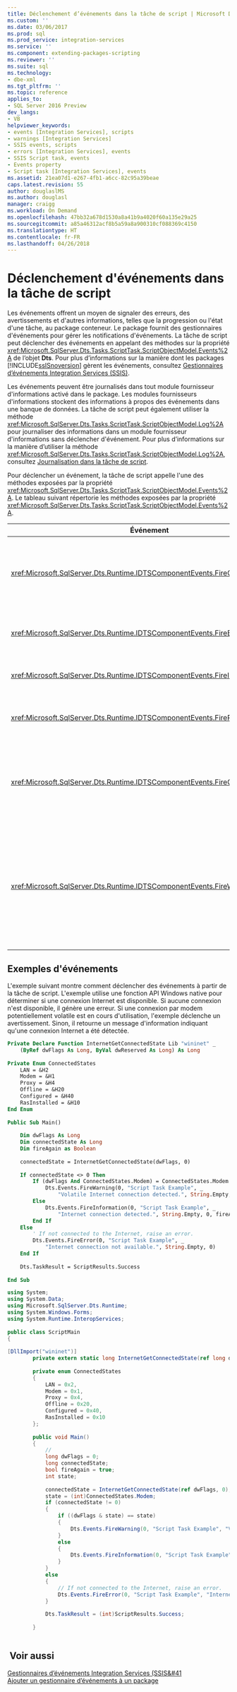 ```yaml
---
title: Déclenchement d’événements dans la tâche de script | Microsoft Docs
ms.custom: ''
ms.date: 03/06/2017
ms.prod: sql
ms.prod_service: integration-services
ms.service: ''
ms.component: extending-packages-scripting
ms.reviewer: ''
ms.suite: sql
ms.technology:
- dbe-xml
ms.tgt_pltfrm: ''
ms.topic: reference
applies_to:
- SQL Server 2016 Preview
dev_langs:
- VB
helpviewer_keywords:
- events [Integration Services], scripts
- warnings [Integration Services]
- SSIS events, scripts
- errors [Integration Services], events
- SSIS Script task, events
- Events property
- Script task [Integration Services], events
ms.assetid: 21ea07d1-e267-4fb1-a6cc-82c95a39beae
caps.latest.revision: 55
author: douglaslMS
ms.author: douglasl
manager: craigg
ms.workload: On Demand
ms.openlocfilehash: 47bb32a678d1530a8a41b9a4020f60a135e29a25
ms.sourcegitcommit: a85a46312acf8b5a59a8a900310cf088369c4150
ms.translationtype: HT
ms.contentlocale: fr-FR
ms.lasthandoff: 04/26/2018
---
```

# <a name="raising-events-in-the-script-task"></a>Déclenchement d'événements dans la tâche de script
  Les événements offrent un moyen de signaler des erreurs, des avertissements et d'autres informations, telles que la progression ou l'état d'une tâche, au package conteneur. Le package fournit des gestionnaires d'événements pour gérer les notifications d'événements. La tâche de script peut déclencher des événements en appelant des méthodes sur la propriété <xref:Microsoft.SqlServer.Dts.Tasks.ScriptTask.ScriptObjectModel.Events%2A> de l’objet **Dts**. Pour plus d’informations sur la manière dont les packages [!INCLUDE[ssISnoversion](../../../includes/ssisnoversion-md.md)] gèrent les événements, consultez [Gestionnaires d’événements Integration Services &#40;SSIS&#41;](../../../integration-services/integration-services-ssis-event-handlers.md).  
  
 Les événements peuvent être journalisés dans tout module fournisseur d'informations activé dans le package. Les modules fournisseurs d'informations stockent des informations à propos des événements dans une banque de données. La tâche de script peut également utiliser la méthode <xref:Microsoft.SqlServer.Dts.Tasks.ScriptTask.ScriptObjectModel.Log%2A> pour journaliser des informations dans un module fournisseur d'informations sans déclencher d'événement. Pour plus d’informations sur la manière d’utiliser la méthode <xref:Microsoft.SqlServer.Dts.Tasks.ScriptTask.ScriptObjectModel.Log%2A>, consultez [Journalisation dans la tâche de script](../../../integration-services/extending-packages-scripting/task/logging-in-the-script-task.md).  
  
 Pour déclencher un événement, la tâche de script appelle l'une des méthodes exposées par la propriété <xref:Microsoft.SqlServer.Dts.Tasks.ScriptTask.ScriptObjectModel.Events%2A>. Le tableau suivant répertorie les méthodes exposées par la propriété <xref:Microsoft.SqlServer.Dts.Tasks.ScriptTask.ScriptObjectModel.Events%2A>.  
  
|Événement|Description|  
|-----------|-----------------|  
|<xref:Microsoft.SqlServer.Dts.Runtime.IDTSComponentEvents.FireCustomEvent%2A>|Déclenche un événement personnalisé défini par l'utilisateur dans le package.|  
|<xref:Microsoft.SqlServer.Dts.Runtime.IDTSComponentEvents.FireError%2A>|Informe le package d'une condition d'erreur.|  
|<xref:Microsoft.SqlServer.Dts.Runtime.IDTSComponentEvents.FireInformation%2A>|Fournit des informations à l'utilisateur.|  
|<xref:Microsoft.SqlServer.Dts.Runtime.IDTSComponentEvents.FireProgress%2A>|Informe le package de la progression de la tâche.|  
|<xref:Microsoft.SqlServer.Dts.Runtime.IDTSComponentEvents.FireQueryCancel%2A>|Retourne une valeur qui indique si le package nécessite l'arrêt prématuré de la tâche.|  
|<xref:Microsoft.SqlServer.Dts.Runtime.IDTSComponentEvents.FireWarning%2A>|Informe le package que la tâche est dans un état qui garantit la notification de l'utilisateur, mais qui n'est pas une condition d'erreur.|  
  
## <a name="events-example"></a>Exemples d'événements  
 L'exemple suivant montre comment déclencher des événements à partir de la tâche de script. L'exemple utilise une fonction API Windows native pour déterminer si une connexion Internet est disponible. Si aucune connexion n'est disponible, il génère une erreur. Si une connexion par modem potentiellement volatile est en cours d'utilisation, l'exemple déclenche un avertissement. Sinon, il retourne un message d'information indiquant qu'une connexion Internet a été détectée.  
  
```vb  
Private Declare Function InternetGetConnectedState Lib "wininet" _  
    (ByRef dwFlags As Long, ByVal dwReserved As Long) As Long  
  
Private Enum ConnectedStates  
    LAN = &H2  
    Modem = &H1  
    Proxy = &H4  
    Offline = &H20  
    Configured = &H40  
    RasInstalled = &H10  
End Enum  
  
Public Sub Main()  
  
    Dim dwFlags As Long  
    Dim connectedState As Long  
    Dim fireAgain as Boolean  
  
    connectedState = InternetGetConnectedState(dwFlags, 0)  
  
    If connectedState <> 0 Then  
        If (dwFlags And ConnectedStates.Modem) = ConnectedStates.Modem Then  
            Dts.Events.FireWarning(0, "Script Task Example", _  
                "Volatile Internet connection detected.", String.Empty, 0)  
        Else  
            Dts.Events.FireInformation(0, "Script Task Example", _  
                "Internet connection detected.", String.Empty, 0, fireAgain)  
        End If  
    Else  
        ' If not connected to the Internet, raise an error.  
        Dts.Events.FireError(0, "Script Task Example", _  
            "Internet connection not available.", String.Empty, 0)  
    End If  
  
    Dts.TaskResult = ScriptResults.Success  
  
End Sub  
```  
  
```csharp  
using System;  
using System.Data;  
using Microsoft.SqlServer.Dts.Runtime;  
using System.Windows.Forms;  
using System.Runtime.InteropServices;  
  
public class ScriptMain  
{  
  
[DllImport("wininet")]  
        private extern static long InternetGetConnectedState(ref long dwFlags, long dwReserved);  
  
        private enum ConnectedStates  
        {  
            LAN = 0x2,  
            Modem = 0x1,  
            Proxy = 0x4,  
            Offline = 0x20,  
            Configured = 0x40,  
            RasInstalled = 0x10  
        };  
  
        public void Main()  
        {  
            //  
            long dwFlags = 0;  
            long connectedState;  
            bool fireAgain = true;  
            int state;  
  
            connectedState = InternetGetConnectedState(ref dwFlags, 0);  
            state = (int)ConnectedStates.Modem;  
            if (connectedState != 0)  
            {  
                if ((dwFlags & state) == state)  
                {  
                    Dts.Events.FireWarning(0, "Script Task Example", "Volatile Internet connection detected.", String.Empty, 0);  
                }  
                else  
                {  
                    Dts.Events.FireInformation(0, "Script Task Example", "Internet connection detected.", String.Empty, 0, ref fireAgain);  
                }  
            }  
            else  
            {  
                // If not connected to the Internet, raise an error.  
                Dts.Events.FireError(0, "Script Task Example", "Internet connection not available.", String.Empty, 0);  
            }  
  
            Dts.TaskResult = (int)ScriptResults.Success;  
  
        }  
  
```  
  
## <a name="see-also"></a> Voir aussi  
 [Gestionnaires d’événements Integration Services &#40;SSIS&#41](../../../integration-services/integration-services-ssis-event-handlers.md)   
 [Ajouter un gestionnaire d’événements à un package](http://msdn.microsoft.com/library/5e56885d-8658-480a-bed9-3f2f8003fd78)  
  
  
